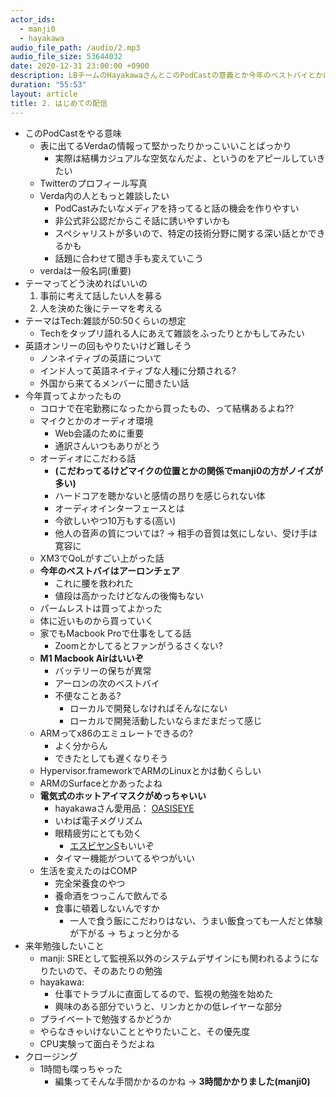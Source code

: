 ```yaml
---
actor_ids:
  - manji0
  - hayakawa
audio_file_path: /audio/2.mp3
audio_file_size: 53644032
date: 2020-12-31 23:00:00 +0900
description: LBチームのHayakawaさんとこのPodCastの意義とか今年のベストバイとかについて話しました。
duration: "55:53"
layout: article
title: 2. はじめての配信
---
```


* このPodCastをやる意味
  * 表に出てるVerdaの情報って堅かったりかっこいいことばっかり
    * 実際は結構カジュアルな空気なんだよ、というのをアピールしていきたい
  * Twitterのプロフィール写真
  * Verda内の人ともっと雑談したい
    * PodCastみたいなメディアを持ってると話の機会を作りやすい
    * 非公式非公認だからこそ話に誘いやすいかも
    * スペシャリストが多いので、特定の技術分野に関する深い話とかできるかも
    * 話題に合わせて聞き手も変えていこう
  * verdaは一般名詞(重要)
* テーマってどう決めればいいの
  1. 事前に考えて話したい人を募る
  2. 人を決めた後にテーマを考える
* テーマはTech:雑談が50:50くらいの想定
  * Techをタップリ語れる人にあえて雑談をふったりとかもしてみたい
* 英語オンリーの回もやりたいけど難しそう
  * ノンネイティブの英語について
  * インド人って英語ネイティブな人種に分類される?
  * 外国から来てるメンバーに聞きたい話
* 今年買ってよかったもの
  * コロナで在宅勤務になったから買ったもの、って結構あるよね??
  * マイクとかのオーディオ環境
    * Web会議のために重要
    * 通訳さんいつもありがとう
  * オーディオにこだわる話
    * **(こだわってるけどマイクの位置とかの関係でmanji0の方がノイズが多い)**
    * ハードコアを聴かないと感情の昂りを感じられない体
    * オーディオインターフェースとは
    * 今欲しいやつ10万もする(高い)
    * 他人の音声の質については? → 相手の音質は気にしない、受け手は寛容に
  * XM3でQoLがすごい上がった話
  * **今年のベストバイはアーロンチェア**
    * これに腰を救われた
    * 値段は高かったけどなんの後悔もない
  * パームレストは買ってよかった
  * 体に近いものから買っていく
  * 家でもMacbook Proで仕事をしてる話
    * Zoomとかしてるとファンがうるさくない?
  * **M1 Macbook Airはいいぞ**
    * バッテリーの保ちが異常
    * アーロンの次のベストバイ
    * 不便なことある?
      * ローカルで開発しなければそんなにない
      * ローカルで開発活動したいならまだまだって感じ
  * ARMってx86のエミュレートできるの?
    * よく分からん
    * できたとしても遅くなりそう
  * Hypervisor.frameworkでARMのLinuxとかは動くらしい
  * ARMのSurfaceとかあったよね
  * **電気式のホットアイマスクがめっちゃいい**
    * hayakawaさん愛用品： [OASISEYE](https://www.amazon.co.jp/dp/B08MDXXF99)
    * いわば電子メグリズム
    * 眼精疲労にとても効く
      * [エスビヤンS](https://www.amazon.co.jp/ゼリア新薬-【第3類医薬品】エスビヤンS-10mL/dp/B002UIA8AM)もいいぞ
    * タイマー機能がついてるやつがいい
  * 生活を変えたのはCOMP
    * 完全栄養食のやつ
    * 養命酒をつっこんで飲んでる
    * 食事に頓着しないんですか
      * 一人で食う飯にこだわりはない、うまい飯食っても一人だと体験が下がる → ちょっと分かる
* 来年勉強したいこと
  * manji: SREとして監視系以外のシステムデザインにも関われるようになりたいので、そのあたりの勉強
  * hayakawa:
    * 仕事でトラブルに直面してるので、監視の勉強を始めた
    * 興味のある部分でいうと、リンカとかの低レイヤーな部分
  * プライベートで勉強するかどうか
  * やらなきゃいけないこととやりたいこと、その優先度
  * CPU実験って面白そうだよね
* クロージング
  * 1時間も喋っちゃった
    * 編集ってそんな手間かかるのかね → __3時間かかりました(manji0)__
    